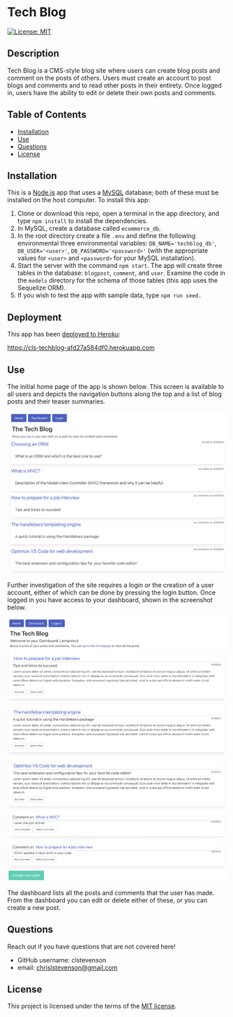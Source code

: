 # Tech Blog

[![License: MIT](https://img.shields.io/badge/License-MIT-yellow.svg)](https://opensource.org/licenses/MIT)

## Description
Tech Blog is a CMS-style blog site where users can create blog posts and comment on the posts of others. Users must create an account to post blogs and comments and to read other posts in their entirety. Once logged in, users have the ability to edit or delete their own posts and comments.

## Table of Contents
- [Installation](#installation)
- [Use](#use)
- [Questions](#questions)
- [License](#license)

## Installation
This is a [Node.js](https://nodejs.org/en) app that uses a [MySQL](https://www.mysql.com) database; both of these must be installed on the host computer. To install this app:

1. Clone or download this repo, open a terminal in the app directory, and type `npm install` to install the dependencies.
2. In MySQL, create a database called `ecommerce_db`.
3. In the root directory create a file `.env` and define the following environmental three environmental variables: `DB_NAME='techblog_db'`, `DB_USER='<user>'`, `DB_PASSWORD='<password>'` (with the appropriate values for `<user>` and `<password>` for your MySQL installation).
4. Start the server with the command `npm start`. The app will create three tables in the database: `blogpost`, `comment`, and `user`. Examine the code in the `models` directory for the schema of those tables (this app uses the Sequelize ORM).
5. If you wish to test the app with sample data, type `npm run seed.`

## Deployment
This app has been [deployed to Heroku](https://cls-techblog-afd27a584df0.herokuapp.com):

<https://cls-techblog-afd27a584df0.herokuapp.com>

## Use
The initial home page of the app is shown below. This screen is available to all users and depicts the navigation buttons along the top and a list of blog posts and their teaser summaries.

![homepage screenshot](./assets/homepage.png)

Further investigation of the site requires a login or the creation of a user account, either of which can be done by pressing the login button. Once logged in you have access to your dashboard, shown in the screenshot below.

![dashboard screenshot](./assets/dashboard.png)

The dashboard lists all the posts and comments that the user has made. From the dashboard you can edit or delete either of these, or you can create a new post.

## Questions
Reach out if you have questions that are not covered here!

- GitHub username: clstevenson
- email: chrislstevenson@gmail.com

## License
This project is licensed under the terms of the [MIT license](https://opensource.org/licenses/MIT).
